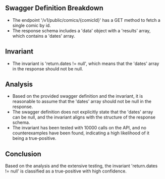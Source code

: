 ## Swagger Definition Breakdown
- The endpoint '/v1/public/comics/{comicId}' has a GET method to fetch a single comic by id.
- The response schema includes a 'data' object with a 'results' array, which contains a 'dates' array.

## Invariant
- The invariant is 'return.dates != null', which means that the 'dates' array in the response should not be null.

## Analysis
- Based on the provided swagger definition and the invariant, it is reasonable to assume that the 'dates' array should not be null in the response.
- The swagger definition does not explicitly state that the 'dates' array can be null, and the invariant aligns with the structure of the response schema.
- The invariant has been tested with 10000 calls on the API, and no counterexamples have been found, indicating a high likelihood of it being a true-positive.

## Conclusion
Based on the analysis and the extensive testing, the invariant 'return.dates != null' is classified as a true-positive with high confidence.
